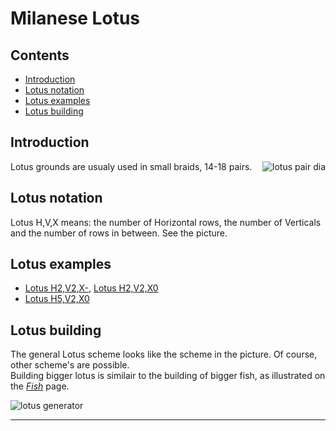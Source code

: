 # Milanese Lotus

## Contents
* [Introduction](#introduction)
* [Lotus notation](#lotus-notation)
* [Lotus examples](#lotus-examples)
* [Lotus building](#lotus-building)

## Introduction
<img alt="lotus pair dia" align="right" src="https://maetempels.github.io/MAE-gf/images_wt/gf%20lotus%20wt.png">
Lotus grounds are usualy used in small braids, 14-18 pairs.

## Lotus notation
Lotus H,V,X means: the number of Horizontal rows, the number of Verticals and the number of rows in between. See the picture. 

## Lotus examples
* [Lotus H2,V2,X-][L22-], [Lotus H2,V2,X0][L220]   
* [Lotus H5,V2,X0][L520]   

## Lotus building
The general Lotus scheme looks like the scheme in the picture. Of course, other scheme's are possible.      
Building bigger lotus is similair to the building of bigger fish, as illustrated on the [_Fish_][fish-page] page.

![lotus generator][lotus_gen]

***

[fish-page]: https://maetempels.github.io/MAE-gf/docs/fish#fish-building
[lotus_wt]: https://maetempels.github.io/MAE-gf/images_wt/gf%20lotus%20wt.png
[lotus_gen]: https://maetempels.github.io/MAE-gf/images_wt/mx-lotus.png

[L220]: https://d-bl.github.io/GroundForge/index.html?m=5-%0A12%0A66%0A4-%3Bbricks%3B16%3B16%3B0%3B0&s1=ctc%20B4%3Dctcll%20B1%3Dctcrr%20A2%3Dctctt

[L22-]: https://d-bl.github.io/GroundForge/index.html?m=4-%0A12%0A88%3Bbricks%3B16%3B16%3B0%3B0&s1=ctc%20A3%3Dctclll%20A1%3Dctcrrr%20

[L520]: https://d-bl.github.io/GroundForge/index.html?m=7-%0A12%0A99%0A11%0A88%0A22%3Bchecker%3B16%3B16%3B0%3B0&s1=ctc%20A6%3Dctclll%20A1%3Dctcrr%20B2%3Dctcl%20A3%3Dctcrr%20A4%3Dctclll
